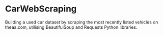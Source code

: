 # CarWebScraping
Building a used car dataset by scraping the most recently listed vehicles on theaa.com, utilising BeautifulSoup and Requests Python libraries.
